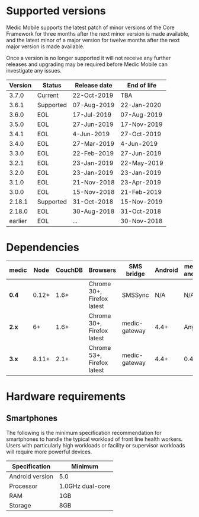 # Supported versions

Medic Mobile supports the latest patch of minor versions of the Core Framework for three months after the next minor version is made available, and the latest minor of a major version for twelve months after the next major version is made available.

Once a version is no longer supported it will not receive any further releases and upgrading may be required before Medic Mobile can investigate any issues.

| Version | Status | Release date | End of life |
|----|----|----|----|
| 3.7.0 | Current | 22-Oct-2019 | TBA |
| 3.6.1 | Supported | 07-Aug-2019 | 22-Jan-2020 |
| 3.6.0 | EOL | 17-Jul-2019 | 07-Aug-2019 |
| 3.5.0 | EOL | 27-Jun-2019 | 17-Nov-2019 |
| 3.4.1 | EOL | 4-Jun-2019 | 27-Oct-2019 |
| 3.4.0 | EOL | 27-Mar-2019 | 4-Jun-2019 |
| 3.3.0 | EOL | 22-Feb-2019 | 27-Jun-2019 |
| 3.2.1 | EOL | 23-Jan-2019 | 22-May-2019 |
| 3.2.0 | EOL | 23-Jan-2019 | 23-Jan-2019 |
| 3.1.0 | EOL | 21-Nov-2018 | 23-Apr-2019 |
| 3.0.0 | EOL | 15-Nov-2018 | 21-Feb-2019 |
| 2.18.1 | Supported | 31-Oct-2018 | 15-Nov-2019 |
| 2.18.0 | EOL | 30-Aug-2018 | 31-Oct-2018 |
| earlier | EOL | ... | 30-Nov-2018 |

# Dependencies

| medic | Node | CouchDB | Browsers | SMS bridge | Android | medic-android | medic-couch2pg |
|----|----|----|----|----|----|----|---|
| **0.4** | 0.12+ | 1.6+ | Chrome 30+, Firefox latest | SMSSync | N/A | N/A | N/A |
| **2.x** | 6+ | 1.6+ | Chrome 30+, Firefox latest | medic-gateway | 4.4+ | Any | 2.0 < 3.0 |
| **3.x** | 8.11+ | 2.1+ | Chrome 53+, Firefox latest | medic-gateway | 4.4+ | 0.4.5+ | 3.0+

# Hardware requirements

## Smartphones

The following is the minimum specification recommendation for smartphones to handle the typical workload of front line health workers. Users with particularly high workloads or facility or supervisor workloads will require more powerful devices.

| Specification | Minimum |
|--|--|
| Android version | 5.0 |
| Processor | 1.0GHz dual-core |
| RAM | 1GB |
| Storage | 8GB |
